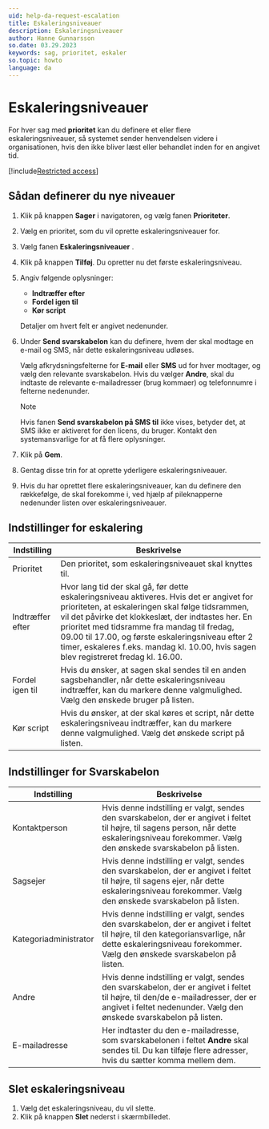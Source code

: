 ```yaml
---
uid: help-da-request-escalation
title: Eskaleringsniveauer
description: Eskaleringsniveauer
author: Hanne Gunnarsson
so.date: 03.29.2023
keywords: sag, prioritet, eskaler
so.topic: howto
language: da
---
```


# Eskaleringsniveauer

For hver sag med **prioritet** kan du definere et eller flere eskaleringsniveauer, så systemet sender henvendelsen videre i organisationen, hvis den ikke bliver læst eller behandlet inden for en angivet tid.

[!include[Restricted access](../../../learn/includes/note-insufficient-rights.md)]

## Sådan definerer du nye niveauer

1. Klik på knappen **Sager** i navigatoren, og vælg fanen **Prioriteter**.

1. Vælg en prioritet, som du vil oprette eskaleringsniveauer for.

1. Vælg fanen **Eskaleringsniveauer** .

1. Klik på knappen **Tilføj**. Du opretter nu det første eskaleringsniveau.

1. Angiv følgende oplysninger:

    * **Indtræffer efter**
    * **Fordel igen til**
    * **Kør script**

    Detaljer om hvert felt er angivet nedenunder.

1. Under **Send svarskabelon** kan du definere, hvem der skal modtage en e-mail og SMS, når dette eskaleringsniveau udløses.

    Vælg afkrydsningsfelterne for **E-mail** eller **SMS** ud for hver modtager, og vælg den relevante svarskabelon. Hvis du vælger **Andre**, skal du indtaste de relevante e-mailadresser (brug kommaer) og telefonnumre i felterne nedenunder.

    > [!NOTE]
    > Hvis fanen **Send svarskabelon på SMS til** ikke vises, betyder det, at SMS ikke er aktiveret for den licens, du bruger. Kontakt den systemansvarlige for at få flere oplysninger.

1. Klik på **Gem**.

1. Gentag disse trin for at oprette yderligere eskaleringsniveauer.

1. Hvis du har oprettet flere eskaleringsniveauer, kan du definere den rækkefølge, de skal forekomme i, ved hjælp af pileknapperne nedenunder listen over eskaleringsniveauer.

## Indstillinger for eskalering

| Indstilling | Beskrivelse |
|---|---|
| Prioritet | Den prioritet, som eskaleringsniveauet skal knyttes til. |
| Indtræffer efter | Hvor lang tid der skal gå, før dette eskaleringsniveau aktiveres. Hvis det er angivet for prioriteten, at eskaleringen skal følge tidsrammen, vil det påvirke det klokkeslæt, der indtastes her. En prioritet med tidsramme fra mandag til fredag, 09.00 til 17.00, og første eskaleringsniveau efter 2 timer, eskaleres f.eks. mandag kl. 10.00, hvis sagen blev registreret fredag kl. 16.00. |
| Fordel igen til | Hvis du ønsker, at sagen skal sendes til en anden sagsbehandler, når dette eskaleringsniveau indtræffer, kan du markere denne valgmulighed. Vælg den ønskede bruger på listen. |
| Kør script | Hvis du ønsker, at der skal køres et script, når dette eskaleringsniveau indtræffer, kan du markere denne valgmulighed. Vælg det ønskede script på listen. |

## Indstillinger for Svarskabelon

| Indstilling | Beskrivelse |
|---|---|
| Kontaktperson | Hvis denne indstilling er valgt, sendes den svarskabelon, der er angivet i feltet til højre, til sagens person, når dette eskaleringsniveau forekommer. Vælg den ønskede svarskabelon på listen. |
| Sagsejer | Hvis denne indstilling er valgt, sendes den svarskabelon, der er angivet i feltet til højre, til sagens ejer, når dette eskaleringsniveau forekommer. Vælg den ønskede svarskabelon på listen. |
| Kategoriadministrator | Hvis denne indstilling er valgt, sendes den svarskabelon, der er angivet i feltet til højre, til den kategoriansvarlige, når dette eskaleringsniveau forekommer. Vælg den ønskede svarskabelon på listen. |
| Andre | Hvis denne indstilling er valgt, sendes den svarskabelon, der er angivet i feltet til højre, til den/de e-mailadresser, der er angivet i feltet nedenunder. Vælg den ønskede svarskabelon på listen. |
| E-mailadresse | Her indtaster du den e-mailadresse, som svarskabelonen i feltet **Andre** skal sendes til. Du kan tilføje flere adresser, hvis du sætter komma mellem dem. |

## Slet eskaleringsniveau

1. Vælg det eskaleringsniveau, du vil slette.
2. Klik på knappen **Slet** nederst i skærmbilledet.

<!-- Referenced images -->
